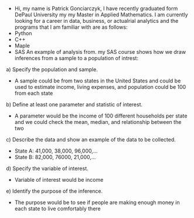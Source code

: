 - Hi, my name is Patrick Gonciarczyk, I have recently graduated form DePaul University my my Master in Applied Mathematics. 
I am currently looking for a career in data, business, or actualrial analytics and the programs that I am familiar with are as follows:
- Python
- C++
- Maple
- SAS
An example of analysis from. my SAS course shows how we draw inferences from a sample to a population of intrest:

a)	Specify the population and sample.

- A sample could be from two states in the United States and could be used to estimate income, living expenses, and population could be 100 from each state 

b)	Define at least one parameter and statistic of interest.

- A parameter would be the income of 100 different households per state and we could check the mean, median, and relationship between the two

c)	Describe the data and show an example of the data to be collected.

- State A: 41,000, 38,000, 96,000,...
- State B: 82,000, 76000, 21,000,...

d)	Specify the variable of interest.

- Variable of interest would be income

e)	Identify the purpose of the inference.

- The purpose would be to see if people are making enough money in each state to live comfortably there
